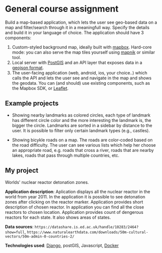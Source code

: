 # General course assignment

Build a map-based application, which lets the user see geo-based data on a map and filter/search through it in a meaningfull way. Specify the details and build it in your language of choice. The application should have 3 components:

1. Custom-styled background map, ideally built with [mapbox](http://mapbox.com). Hard-core mode: you can also serve the map tiles yourself using [mapnik](http://mapnik.org/) or similar tool.
2. Local server with [PostGIS](http://postgis.net/) and an API layer that exposes data in a [geojson format](http://geojson.org/).
3. The user-facing application (web, android, ios, your choice..) which calls the API and lets the user see and navigate in the map and shows the geodata. You can (and should) use existing components, such as the Mapbox SDK, or [Leaflet](http://leafletjs.com/).

## Example projects

- Showing nearby landmarks as colored circles, each type of landmark has different circle color and the more interesting the landmark is, the bigger the circle. Landmarks are sorted in a sidebar by distance to the user. It is possible to filter only certain landmark types (e.g., castles).

- Showing bicykle roads on a map. The roads are color-coded based on the road difficulty. The user can see various lists which help her choose an appropriate road, e.g. roads that cross a river, roads that are nearby lakes, roads that pass through multiple countries, etc.

## My project

Worlds' nuclear reactor detonation zones.

**Application description**: Aplication displays all the nuclear reactor in the world from year 2011. In the application it is possible to see detonation zones after clicking on the reactor marker. Application provides short description of chosen reactor. In application you can find all the close reactors to chosen location. Application provides count of dengerous reactors for each state. It also shows areas of states.

**Data sources**: `https://datashare.is.ed.ac.uk/handle/10283/2464?show=full`, `https://www.naturalearthdata.com/downloads/50m-cultural-vectors/50m-admin-0-countries-2/`

**Technologies used**: [Django](https://www.djangoproject.com/), postGIS, Javascript, [Docker](https://www.docker.com)
